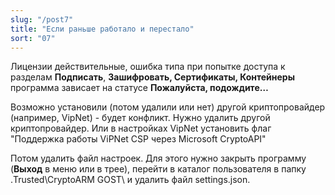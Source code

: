 ```yaml
---
slug: "/post7"
title: "Если раньше работало и перестало"
sort: "07"
--- 
```


Лицензии действительные, ошибка типа при попытке доступа к разделам **Подписать**, **Зашифровать, Сертификаты, Контейнеры** программа зависает на статусе **Пожалуйста, подождите…**

Возможно установили (потом удалили или нет) другой криптопровайдер (например, VipNet) - будет конфликт. Нужно удалить другой криптопровайдер. Или в настройках VipNet установить флаг "Поддержка работы ViPNet CSP через Microsoft CryptoAPI"

Потом удалить файл настроек. Для этого нужно закрыть программу (**Выход** в меню или в трее), перейти в каталог пользователя в папку \.Trusted\CryptoARM GOST\ и удалить файл settings.json.
